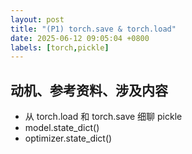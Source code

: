 ```yaml
---
layout: post
title: "(P1) torch.save & torch.load"
date: 2025-06-12 09:05:04 +0800
labels: [torch,pickle]
---
```


## 动机、参考资料、涉及内容

- 从 torch.load 和 torch.save 细聊 pickle
- model.state_dict()
- optimizer.state_dict()

